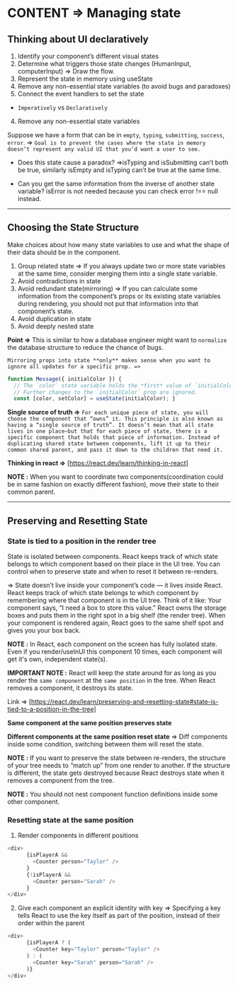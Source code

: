 # CONTENT => Managing state

## Thinking about UI declaratively 

1. Identify your component’s different visual states
2. Determine what triggers those state changes (HumanInput, computerInput) => Draw the flow.
3. Represent the state in memory using useState
4. Remove any non-essential state variables (to avoid bugs and paradoxes)
5. Connect the event handlers to set the state

- `Imperatively` vs `Declaratively`

4. Remove any non-essential state variables

Suppose we have a form that can be in `empty`, `typing`, `submitting`, `success`, `error`. => `Goal is to prevent the cases where the state in memory doesn’t represent any valid UI that you’d want a user to see.`

- Does this state cause a paradox? =>isTyping and isSubmitting can’t both be true, similarly 
isEmpty and isTyping can’t be true at the same time.

- Can you get the same information from the inverse of another state variable? isError is not needed because you can check error !== null instead.


-----

## Choosing the State Structure 

Make choices about how many state variables to use and what the shape of their data should be in the component.

1. Group related state => If you always update two or more state variables at the same time, consider merging them into a single state variable.
2. Avoid contradictions in state
3. Avoid redundant state(mirroring) => If you can calculate some information from the component’s props or its existing state variables during rendering, you should not put that information into that component’s state.
4. Avoid duplication in state
5. Avoid deeply nested state

**Point =>** This is similar to how a database engineer might want to `normalize` the database structure to reduce the chance of bugs.

`Mirroring props into state **only** makes sense when you want to ignore all updates for a specific prop. =>`

```js
function Message({ initialColor }) {
  // The `color` state variable holds the *first* value of `initialColor`.
  // Further changes to the `initialColor` prop are ignored.
  const [color, setColor] = useState(initialColor); }
```

**Single source of truth =>** `For each unique piece of state, you will choose the component that “owns” it. This principle is also known as having a “single source of truth”. It doesn’t mean that all state lives in one place—but that for each piece of state, there is a specific component that holds that piece of information. Instead of duplicating shared state between components, lift it up to their common shared parent, and pass it down to the children that need it.`

**Thinking in react =>** [https://react.dev/learn/thinking-in-react]

**NOTE :** When you want to coordinate two components(coordination could be in same fashion on exactly different fashion), move their state to their common parent.



-----

## Preserving and Resetting State

### State is tied to a position in the render tree 

State is isolated between components. React keeps track of which state belongs to which component based on their place in the UI tree. You can control when to preserve state and when to reset it between re-renders.

 => State doesn’t live inside your component’s code — it lives inside React. React keeps track of which state belongs to which component by remembering where that component is in the UI tree. Think of it like: Your component says, “I need a box to store this value.” React owns the storage boxes and puts them in the right spot in a big shelf (the render tree). When your component is rendered again, React goes to the same shelf spot and gives you your box back.

**NOTE :** In React, each component on the screen has fully isolated state. Even if you render/useInUI this component 10 times, each component will get it's own, independent state(s).

**IMPORTANT NOTE :** React will keep the state around for as long as you render the `same component` at the `same position` in the tree. When React removes a component, it destroys its state.

Link => [https://react.dev/learn/preserving-and-resetting-state#state-is-tied-to-a-position-in-the-tree]

**Same component at the same position preserves state** 

**Different components at the same position reset state** => Diff components inside some condition, switching between them will reset the state.

**NOTE :** If you want to preserve the state between re-renders, the structure of your tree needs to “match up” from one render to another. If the structure is different, the state gets destroyed because React destroys state when it removes a component from the tree.

**NOTE :** You should not nest component function definitions inside some other component.

### Resetting state at the same position

1. Render components in different positions

```js
<div>
      {isPlayerA &&
        <Counter person="Taylor" />
      }
      {!isPlayerA &&
        <Counter person="Sarah" />
      }
</div>
```

2. Give each component an explicit identity with key => Specifying a key tells React to use the key itself as part of the position, instead of their order within the parent

```js
<div>
      {isPlayerA ? (
        <Counter key="Taylor" person="Taylor" />
      ) : (
        <Counter key="Sarah" person="Sarah" />
      )}
</div>
```
















